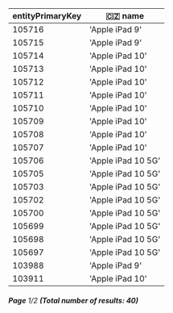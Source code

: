 | entityPrimaryKey | 🇨🇿 name          |
| ---------------- | ------------------ |
| 105716           | 'Apple iPad 9'     |
| 105715           | 'Apple iPad 9'     |
| 105714           | 'Apple iPad 10'    |
| 105713           | 'Apple iPad 10'    |
| 105712           | 'Apple iPad 10'    |
| 105711           | 'Apple iPad 10'    |
| 105710           | 'Apple iPad 10'    |
| 105709           | 'Apple iPad 10'    |
| 105708           | 'Apple iPad 10'    |
| 105707           | 'Apple iPad 10'    |
| 105706           | 'Apple iPad 10 5G' |
| 105705           | 'Apple iPad 10 5G' |
| 105703           | 'Apple iPad 10 5G' |
| 105702           | 'Apple iPad 10 5G' |
| 105700           | 'Apple iPad 10 5G' |
| 105699           | 'Apple iPad 10 5G' |
| 105698           | 'Apple iPad 10 5G' |
| 105697           | 'Apple iPad 10 5G' |
| 103988           | 'Apple iPad 9'     |
| 103911           | 'Apple iPad 10'    |

###### **Page** 1/2 **(Total number of results: 40)**